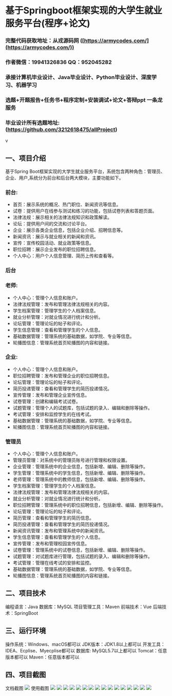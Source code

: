 基于Springboot框架实现的大学生就业服务平台(程序+论文)
=
###  完整代码获取地址：从戎源码网 ([https://armycodes.com/](https://armycodes.com/))
###  作者微信：19941326836  QQ：952045282 
###  承接计算机毕业设计、Java毕业设计、Python毕业设计、深度学习、机器学习
###  选题+开题报告+任务书+程序定制+安装调试+论文+答辩ppt 一条龙服务
###  毕业设计所有选题地址:(https://github.com/3212618475/allProject)
v

一、项目介绍
---
基于Spring Boot框架实现的大学生就业服务平台，系统包含两种角色：管理员、企业、用户,系统分为前台和后台两大模块，主要功能如下。
### 前台:
- 首页：展示系统的概况、热门职位、新闻资讯等信息。
- 试卷：提供用户在线参与测试和练习的功能，包括试卷列表和答题页面。
- 法律法规：展示相关的法律法规知识和政策解读。
- 论坛：提供用户间的交流和讨论平台。
- 企业：展示各类企业信息，包括企业介绍、招聘信息等。
- 新闻资讯：展示与就业相关的新闻和资讯。
- 宣传：宣传校园活动、就业政策等信息。
- 职位招聘：展示企业发布的职位招聘信息。
- 个人中心：用户个人信息管理、简历上传和查看等。

### 后台
### 老师:
- 个人中心：管理个人信息和账户。
- 法律法规管理：发布和管理法律法规相关的内容。
- 学生档案管理：管理学生的个人档案信息。
- 就业分析管理：对就业情况进行统计和分析。
- 论坛管理：管理论坛的帖子和评论。
- 学生信息管理：查看和管理学生的个人信息。
- 基础数据管理：管理系统的基础数据，如学院、专业等信息。
- 轮播图信息：管理系统首页轮播图的内容和链接。
  
### 企业:
- 个人中心：管理个人信息和账户。
- 职位招聘管理：发布和管理企业的职位招聘信息。
- 论坛管理：管理论坛的帖子和评论。
- 简历投递管理：查看和管理学生的简历投递情况。
- 宣传管理：发布和管理企业宣传信息。
- 试卷管理：创建和编辑考试试卷。
- 试题管理：管理个人的试题库，包括试题的录入、编辑和删除等操作。
- 考试管理：安排和监控学生的在线考试。
- 基础数据管理：管理系统的基础数据，如学院、专业等信息。
- 轮播图信息：管理系统首页轮播图的内容和链接。


### 管理员
- 个人中心：管理个人信息和账户。
- 管理员管理：对系统中的管理员账号进行管理和权限设置。
- 企业管理：管理系统中的企业信息，包括新增、编辑、删除等操作。
- 学生管理：管理系统中的学生信息，包括新增、编辑、删除等操作。
- 老师管理：管理系统中的教师信息，包括新增、编辑、删除等操作。
- 学生档案管理：管理学生的个人档案信息。
- 法律法规管理：发布和管理法律法规相关的内容。
- 就业分析管理：对就业情况进行统计和分析。
- 职位招聘管理：管理系统中的职位招聘信息，包括新增、编辑、删除等操作。
- 论坛管理：管理论坛的帖子和评论。
- 简历管理：查看和管理学生的简历信息。
- 简历投递管理：查看和管理学生的简历投递情况。
- 新闻资讯管理：发布和管理系统中的新闻资讯。
- 学生信息管理：查看和管理学生的个人信息。
- 宣传管理：发布和管理校园宣传信息。
- 试卷管理：管理系统中的试卷信息，包括新增、编辑、删除等操作。
- 试题管理：对试题库进行管理，包括试题的录入、编辑和删除等操作。
- 考试管理：管理在线考试的安排和监控。
- 基础数据管理：管理系统的基础数据，如学院、专业等信息。
- 轮播图信息：管理系统首页轮播图的内容和链接。


二、项目技术
---
编程语言：Java
数据库：MySQL
项目管理工具：Maven
前端技术：Vue
后端技术：SpringBoot

三、运行环境
---
操作系统：Windows、macOS都可以
JDK版本：JDK1.8以上都可以
开发工具：IDEA、Ecplise、Myecplise都可以
数据库: MySQL5.7以上都可以
Tomcat：任意版本都可以
Maven：任意版本都可以

四、项目截图
---
文档截图
![](limage/1.png)
使用截图
![](image/1.png)
![](image/2.png)
![](image/3.png)
![](image/4.png)
![](image/5.png)
![](image/6.png)
![](image/7.png)
![](image/8.png)
![](image/9.png)
![](image/10.png)
![](image/11.png)
![](image/12.png)
![](image/13.png)
![](image/14.png)
![](image/15.png)
![](image/16.png)
